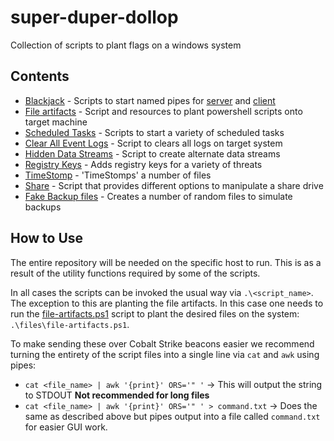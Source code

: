 # super-duper-dollop
Collection of scripts to plant flags on a windows system

## Contents
- [Blackjack](./blackjack/) - Scripts to start named pipes for [server](./blackjack/BlackjackDealer.ps1) and [client](./blackjack/BlackJackplayer.ps1)
- [File artifacts](./files/) - Script and resources to plant powershell scripts onto target machine
- [Scheduled Tasks](./scheduledTasks/) - Scripts to start a variety of scheduled tasks
- [Clear All Event Logs](./ClearAllEventLogs.ps1) - Script to clears all logs on target system
- [Hidden Data Streams](./HiddenDataStreamsFlagPlacer.ps1) - Script to create alternate data streams
- [Registry Keys](./Registry.ps1) - Adds registry keys for a variety of threats
- [TimeStomp](./TimeStompFiles.ps1) - 'TimeStomps' a number of files 
- [Share](./Share.ps1) - Script that provides different options to manipulate a share drive
- [Fake Backup files](./CreateDummyStorage.ps1) - Creates a number of random files to simulate backups

## How to Use
The entire repository will be needed on the specific host to run. This is as a result of the utility functions required by some of the scripts. 

In all cases the scripts can be invoked the usual way via `.\<script_name>`. The exception to this are planting the file artifacts. In this case one needs to run the [file-artifacts.ps1](./files/file-artifacts.ps1) script to plant the desired files on the system: `.\files\file-artifacts.ps1`.

To make sending these over Cobalt Strike beacons easier we recommend turning the entirety of the script files into a single line via `cat` and `awk` using pipes:
- `cat <file_name> | awk '{print}' ORS='" '` -> This will output the string to STDOUT __Not recommended for long files__ 
- `cat <file_name> | awk '{print}' ORS='" ' > command.txt` -> Does the same as described above but pipes output into a file called `command.txt` for easier GUI work. 
